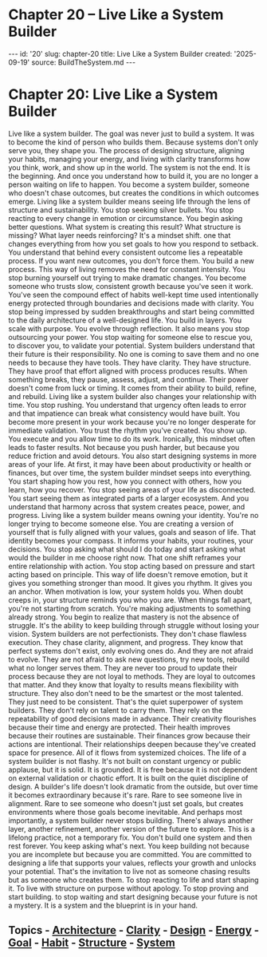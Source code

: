 # Chapter 20 – Live Like a System Builder

--- id: '20' slug: chapter-20 title: Live Like a System Builder created: '2025-09-19' source: BuildTheSystem.md ---

# Chapter 20: Live Like a System Builder

Live like a system builder. The goal was never just to build a system. It was to become the kind of person who builds them. Because systems don't only serve you, they shape you. The process of designing structure, aligning your habits, managing your energy, and living with clarity transforms how you think, work, and show up in the world. The system is not the end. It is the beginning. And once you understand how to build it, you are no longer a person waiting on life to happen. You become a system builder, someone who doesn't chase outcomes, but creates the conditions in which outcomes emerge. Living like a system builder means seeing life through the lens of structure and sustainability. You stop seeking silver bullets. You stop reacting to every change in emotion or circumstance. You begin asking better questions. What system is creating this result? What structure is missing? What layer needs reinforcing? It's a mindset shift. one that changes everything from how you set goals to how you respond to setback. You understand that behind every consistent outcome lies a repeatable process. If you want new outcomes, you don't force them. You build a new process. This way of living removes the need for constant intensity. You stop burning yourself out trying to make dramatic changes. You become someone who trusts slow, consistent growth because you've seen it work. You've seen the compound effect of habits well-kept time used intentionally energy protected through boundaries and decisions made with clarity. You stop being impressed by sudden breakthroughs and start being committed to the daily architecture of a well-designed life. You build in layers. You scale with purpose. You evolve through reflection. It also means you stop outsourcing your power. You stop waiting for someone else to rescue you, to discover you, to validate your potential. System builders understand that their future is their responsibility. No one is coming to save them and no one needs to because they have tools. They have clarity. They have structure. They have proof that effort aligned with process produces results. When something breaks, they pause, assess, adjust, and continue. Their power doesn't come from luck or timing. It comes from their ability to build, refine, and rebuild. Living like a system builder also changes your relationship with time. You stop rushing. You understand that urgency often leads to error and that impatience can break what consistency would have built. You become more present in your work because you're no longer desperate for immediate validation. You trust the rhythm you've created. You show up. You execute and you allow time to do its work. Ironically, this mindset often leads to faster results. Not because you push harder, but because you reduce friction and avoid detours. You also start designing systems in more areas of your life. At first, it may have been about productivity or health or finances, but over time, the system builder mindset seeps into everything. You start shaping how you rest, how you connect with others, how you learn, how you recover. You stop seeing areas of your life as disconnected. You start seeing them as integrated parts of a larger ecosystem. And you understand that harmony across that system creates peace, power, and progress. Living like a system builder means owning your identity. You're no longer trying to become someone else. You are creating a version of yourself that is fully aligned with your values, goals and season of life. That identity becomes your compass. It informs your habits, your routines, your decisions. You stop asking what should I do today and start asking what would the builder in me choose right now. That one shift reframes your entire relationship with action. You stop acting based on pressure and start acting based on principle. This way of life doesn't remove emotion, but it gives you something stronger than mood. It gives you rhythm. It gives you an anchor. When motivation is low, your system holds you. When doubt creeps in, your structure reminds you who you are. When things fall apart, you're not starting from scratch. You're making adjustments to something already strong. You begin to realize that mastery is not the absence of struggle. It's the ability to keep building through struggle without losing your vision. System builders are not perfectionists. They don't chase flawless execution. They chase clarity, alignment, and progress. They know that perfect systems don't exist, only evolving ones do. And they are not afraid to evolve. They are not afraid to ask new questions, try new tools, rebuild what no longer serves them. They are never too proud to update their process because they are not loyal to methods. They are loyal to outcomes that matter. And they know that loyalty to results means flexibility with structure. They also don't need to be the smartest or the most talented. They just need to be consistent. That's the quiet superpower of system builders. They don't rely on talent to carry them. They rely on the repeatability of good decisions made in advance. Their creativity flourishes because their time and energy are protected. Their health improves because their routines are sustainable. Their finances grow because their actions are intentional. Their relationships deepen because they've created space for presence. All of it flows from systemized choices. The life of a system builder is not flashy. It's not built on constant urgency or public applause, but it is solid. It is grounded. It is free because it is not dependent on external validation or chaotic effort. It is built on the quiet discipline of design. A builder's life doesn't look dramatic from the outside, but over time it becomes extraordinary because it's rare. Rare to see someone live in alignment. Rare to see someone who doesn't just set goals, but creates environments where those goals become inevitable. And perhaps most importantly, a system builder never stops building. There's always another layer, another refinement, another version of the future to explore. This is a lifelong practice, not a temporary fix. You don't build one system and then rest forever. You keep asking what's next. You keep building not because you are incomplete but because you are committed. You are committed to designing a life that supports your values, reflects your growth and unlocks your potential. That's the invitation to live not as someone chasing results but as someone who creates them. To stop reacting to life and start shaping it. To live with structure on purpose without apology. To stop proving and start building. to stop waiting and start designing because your future is not a mystery. It is a system and the blueprint is in your hand.

## Topics - [Architecture](docs/topics/architecture.md) - [Clarity](docs/topics/clarity.md) - [Design](docs/topics/design.md) - [Energy](docs/topics/energy.md) - [Goal](docs/topics/goal.md) - [Habit](docs/topics/habit.md) - [Structure](docs/topics/structure.md) - [System](docs/topics/system.md)